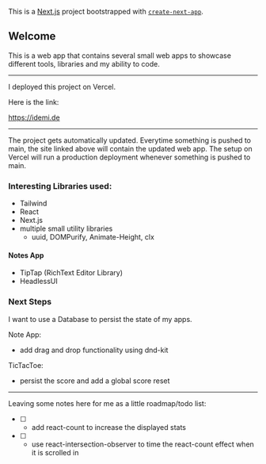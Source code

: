 This is a [Next.js](https://nextjs.org/) project bootstrapped with [`create-next-app`](https://github.com/vercel/next.js/tree/canary/packages/create-next-app).

## Welcome

This is a web app that contains several small web apps to showcase different tools, libraries and my ability to code.

---

I deployed this project on Vercel. 

Here is the link:

https://idemi.de

---

The project gets automatically updated. Everytime something is pushed to main,
the site linked above will contain the updated web app. The setup on Vercel
will run a production deployment whenever something is pushed to main.

### Interesting Libraries used:
- Tailwind
- React
- Next.js
- multiple small utility libraries
  - uuid, DOMPurify, Animate-Height, clx
 

#### Notes App

- TipTap (RichText Editor Library)
- HeadlessUI

### Next Steps
I want to use a Database to persist the state of my apps.


Note App:

- add drag and drop functionality using dnd-kit

TicTacToe:
- persist the score and add a global score reset

---

Leaving some notes here for me as a little roadmap/todo list:

- [ ] - add react-count to increase the displayed stats
- [ ] - use react-intersection-observer to time the react-count effect when it is scrolled in

